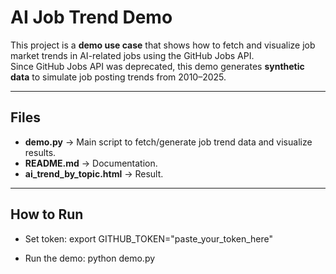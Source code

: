 # AI Job Trend Demo

This project is a **demo use case** that shows how to fetch and visualize job market trends in AI-related jobs using the GitHub Jobs API.  
Since GitHub Jobs API was deprecated, this demo generates **synthetic data** to simulate job posting trends from 2010–2025.  

---

## Files

- **demo.py** → Main script to fetch/generate job trend data and visualize results.
- **README.md** → Documentation.
- **ai_trend_by_topic.html** → Result.

---
## How to Run

- Set token: export GITHUB_TOKEN="paste_your_token_here"

- Run the demo: python demo.py
